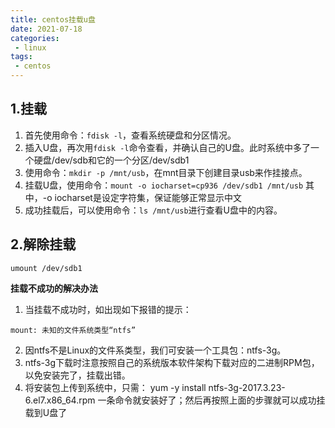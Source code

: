 ```yaml
---
title: centos挂载u盘
date: 2021-07-18
categories:
 - linux
tags:
 - centos
---
```


## 1.挂载

1. 首先使用命令：`fdisk -l`，查看系统硬盘和分区情况。
2. 插入U盘，再次用`fdisk -l`命令查看，并确认自己的U盘。此时系统中多了一个硬盘/dev/sdb和它的一个分区/dev/sdb1
3. 使用命令：`mkdir -p /mnt/usb`，在mnt目录下创建目录usb来作挂接点。
4. 挂载U盘，使用命令：`mount -o iocharset=cp936 /dev/sdb1 /mnt/usb`
   其中，-o iocharset是设定字符集，保证能够正常显示中文
5. 成功挂载后，可以使用命令：`ls /mnt/usb`进行查看U盘中的内容。

## 2.解除挂载

```shell
umount /dev/sdb1
```

**挂载不成功的解决办法**

1. 当挂载不成功时，如出现如下报错的提示：
```shell
mount: 未知的文件系统类型“ntfs”
```
2. 因ntfs不是Linux的文件系类型，我们可安装一个工具包：ntfs-3g。
3. ntfs-3g下载时注意按照自己的系统版本软件架构下载对应的二进制RPM包，以免安装完了，挂载出错。
4. 将安装包上传到系统中，只需： yum -y install ntfs-3g-2017.3.23-6.el7.x86_64.rpm 一条命令就安装好了；然后再按照上面的步骤就可以成功挂载到U盘了